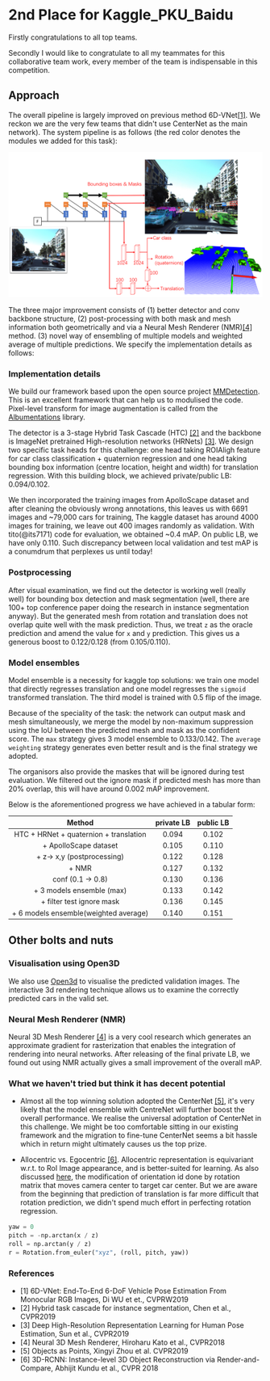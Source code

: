 # 2nd Place for Kaggle_PKU_Baidu

Firstly congratulations to all top teams.

Secondly I would like to congratulate to all my teammates 
for this collaborative team work, every member of the team 
is indispensable in this competition.


## Approach 

The overall pipeline is largely improved on previous method 6D-VNet[[1]](#references).
We reckon we are the very few teams that didn't use CenterNet as the main network).
The system pipeline is as follows (the red color denotes the modules we added for this task):

![](./figures/system_pipeline_kaggle.PNG)

The three major improvement consists of
(1) better detector and conv backbone structure,
(2) post-processing with both mask and mesh information both geometrically and  via a Neural Mesh Renderer (NMR)[[4]](#references) method.
(3) novel way of ensembling of multiple models and
weighted average of multiple predictions. We specify the implementation details as follows:


### Implementation details
We build our framework based upon the open source project 
[MMDetection](https://github.com/open-mmlab/mmdetection]). This is an excellent framework that can help us to modulised the code.
Pixel-level transform for image augmentation is called from the [Albumentations](https://github.com/albumentations-team/albumentations) library.

The detector is a 3-stage Hybrid Task Cascade (HTC) [[2]](#references) and the backbone is ImageNet pretrained 
High-resolution networks (HRNets) [[3]](#references). 
We design two specific task heads for this challenge: one head taking ROIAligh feature
for car class classification + quaternion regression and one head taking bounding box information (centre location, height and width)
for translation regression.
With this building block, we achieved private/public LB: 0.094/0.102.

We then incorporated the training images from ApolloScape dataset and
after cleaning the obviously wrong annotations, this leaves us with 6691 images and ~79,000 cars for training,
The kaggle dataset has around 4000 images for training,
we leave out 400 images randomly as validation. With tito(@its7171) code for evaluation, we obtained 
~0.4 mAP. On public LB, we have only 0.110.
Such discrepancy between local validation and test mAP is a conumdrum that perplexes us until today!

### Postprocessing
After visual examination, we find out the detector is working well (really well)
for bounding box detection and mask segmentation (well, there are 100+ top conference paper doing the 
research in instance segmentation anyway). But the generated mesh from rotation and
translation does not overlap quite well with the mask prediction.
Thus, we treat `z` as the oracle prediction and amend the value for `x` and `y` prediction.
This gives us a generous boost to 0.122/0.128 (from 0.105/0.110). 


### Model ensembles
Model ensemble is a necessity for kaggle top solutions: we train 
one model that directly regresses translation and 
one model regresses the `sigmoid` transformed translation.
The third model is trained with 0.5 flip of the image.

Because of the speciality of the task: the network can output mask and mesh 
simultaneously, we merge the model by non-maximum suppression using the IoU 
between the predicted mesh and mask as the confident score.
The `max` strategy gives 3 model ensemble to 0.133/0.142.
The `average weighting` strategy generates even better result and 
is the final strategy we adopted.

The organisors also provide the maskes that will be ignored during test evaluation.
We filtered out the ignore mask if predicted mesh has more than 20% overlap,
this will have around 0.002 mAP improvement.

Below is the aforementioned progress we have achieved in a tabular form:



|Method              | private LB             |  public LB|
|:------------------: | :-------:|:-------------------------:|
|HTC + HRNet + quaternion + translation | 0.094  | 0.102|
|+ ApolloScape dataset      | 0.105          | 0.110|
|+ z-> x,y (postprocessing) | 0.122          | 0.128|
|+ NMR                      | 0.127          | 0.132|
|conf (0.1 -> 0.8)          | 0.130          | 0.136|
|+ 3 models ensemble (max)  | 0.133          | 0.142|
|+ filter test ignore mask  | 0.136          | 0.145|
|+ 6 models ensemble(weighted average)| 0.140 | 0.151|
  
  
## Other bolts and nuts
 
###  Visualisation using Open3D

We also use [Open3d](http://www.open3d.org/) to visualise the predicted 
validation images. The interactive 3d rendering technique allows us to examine
the correctly predicted cars in the valid set. 

### Neural Mesh Renderer (NMR)
Neural 3D Mesh Renderer [[4]](#references) is a very cool research which generates an approximate gradient
for rasterization that enables the integration of rendering into neural networks.
After releasing of the final private LB, we found out  using NMR actually gives
a small improvement of the overall mAP. 



### What we haven't tried but think it has decent potential

- Almost all the top winning solution adopted the CenterNet [[5]](#references), it's very likely that the model ensemble with
CentreNet will further boost the overall performance. We realise the universal
adoptation of CenterNet in this challenge. We might be too comfortable sitting
in our existing framework and the migration to fine-tune CenterNet seems a bit hassle
which in return might ultimately causes us the top prize. 

- Allocentric vs. Egocentric [[6]](#references). 
Allocentric representation is equivariant w.r.t. to RoI Image appearance, and is
better-suited for learning. As also discussed [here](https://www.kaggle.com/c/pku-autonomous-driving/discussion/127052),
the modification of orientation id done by rotation matrix that moves camera
center to target car center. But we are aware from the beginning that prediction of 
translation is far more difficult that rotation prediction, we didn't spend much effort in
perfecting rotation regression.
```python
yaw = 0
pitch = -np.arctan(x / z)
roll = np.arctan(y / z)
r = Rotation.from_euler("xyz", (roll, pitch, yaw))
```


### References

- [1] 6D-VNet: End-To-End 6-DoF Vehicle Pose Estimation From Monocular RGB Images, Di WU et et., CVPRW2019 
- [2] Hybrid task cascade for instance segmentation, Chen et al., CVPR2019
- [3] Deep High-Resolution Representation Learning for Human Pose Estimation, Sun et al., CVPR2019
- [4] Neural 3D Mesh Renderer, Hiroharu Kato et al., CVPR2018
- [5] Objects as Points, Xingyi Zhou et al. CVPR2019
- [6] 3D-RCNN: Instance-level 3D Object Reconstruction via Render-and-Compare, Abhijit Kundu et al., CVPR 2018

